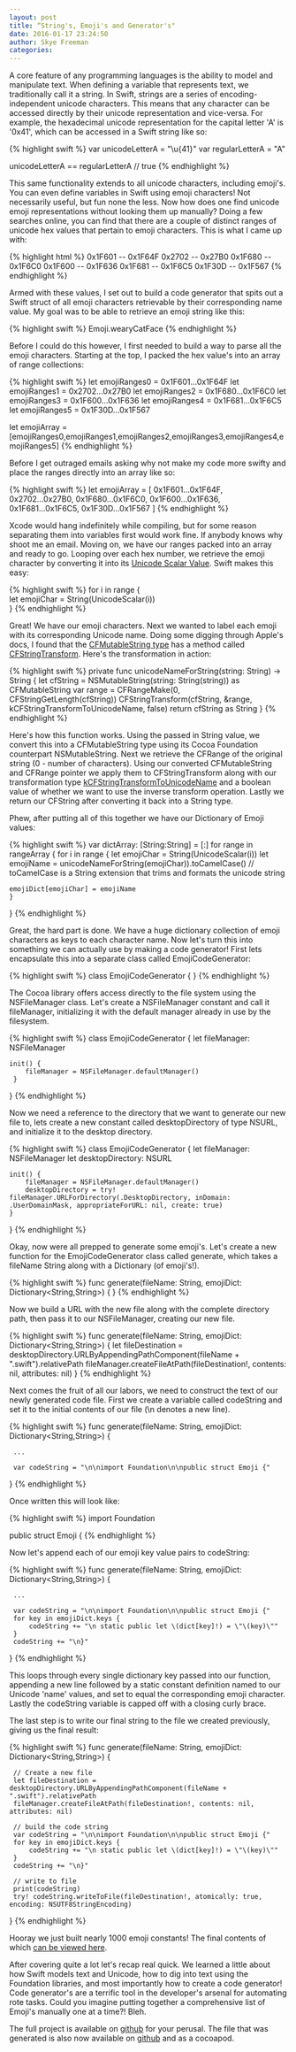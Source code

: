 ```yaml
---
layout: post 
title: “String's, Emoji's and Generator's"
date: 2016-01-17 23:24:50 
author: Skye Freeman 
categories: 
---
```


A core feature of any programming languages is the ability to model and manipulate text.  When defining a variable that represents text, we traditionally call it a string. In Swift,  strings are a series of encoding-independent unicode characters.  This means that any character can be accessed directly by their unicode representation and vice-versa. For example, the hexadecimal unicode representation for the capital letter 'A' is '0x41', which can be accessed in a Swift string like so:

{% highlight swift %}
var unicodeLetterA = "\u{41}"
var regularLetterA = "A"

unicodeLetterA == regularLetterA 
// true
{% endhighlight %}

This same functionality extends to all unicode characters, including emoji's. You can even define variables in Swift using emoji characters! Not necessarily useful, but fun none the less. Now how does one find unicode emoji representations without looking them up manually?  Doing a few searches online, you can find that there are a couple of distinct ranges of unicode hex values that pertain to emoji characters.  This is what I came up with:

{% highlight html %}
0x1F601 -- 0x1F64F
0x2702  -- 0x27B0
0x1F680 -- 0x1F6C0
0x1F600 -- 0x1F636
0x1F681 -- 0x1F6C5
0x1F30D -- 0x1F567
{% endhighlight %}

Armed with these values, I set out to build a code generator that spits out a Swift struct of all emoji characters retrievable by their corresponding name value. My goal was to be able to retrieve an emoji string like this:

{% highlight swift %}
Emoji.wearyCatFace
{% endhighlight %}

Before I could do this however, I first needed to build a way to parse all the emoji characters.  Starting at the top, I packed the hex value's into an array of range collections:

{% highlight swift %}
let emojiRanges0 = 0x1F601...0x1F64F
let emojiRanges1 = 0x2702...0x27B0
let emojiRanges2 = 0x1F680...0x1F6C0
let emojiRanges3 = 0x1F600...0x1F636
let emojiRanges4 = 0x1F681...0x1F6C5
let emojiRanges5 = 0x1F30D...0x1F567

let emojiArray = [emojiRanges0,emojiRanges1,emojiRanges2,emojiRanges3,emojiRanges4,emojiRanges5]
{% endhighlight %}

Before I get outraged emails asking why not make my code more swifty and place the ranges directly into an array like so:

{% highlight swift %}
let emojiArray = [
    0x1F601...0x1F64F,
    0x2702...0x27B0,
    0x1F680...0x1F6C0,
    0x1F600...0x1F636,
    0x1F681...0x1F6C5,
    0x1F30D...0x1F567
]
{% endhighlight %}

Xcode would hang indefinitely while compiling, but for some reason separating them into variables first would work fine.  If anybody knows why shoot me an email.  Moving on, we have our ranges packed into an array and ready to go.  Looping over each hex number, we retrieve the emoji character by converting it into its [Unicode Scalar Value][unicodeScalarLink]. Swift makes this easy:

{% highlight swift %}
for i in range { 	   	      
    let emojiChar = String(UnicodeScalar(i))   	  	     
}
{% endhighlight %}

Great! We have our emoji characters.  Next we wanted to label each emoji with its corresponding Unicode name.  Doing some digging through Apple's docs, I found that the [CFMutableString type][cfMutableStringLink] has a method called [CFStringTransform][cfStringTransformLink].  Here's the transformation in action:

{% highlight swift %}
private func unicodeNameForString(string: String) -> String {
    let cfString = NSMutableString(string: String(string)) as CFMutableString
    var range = CFRangeMake(0, CFStringGetLength(cfString))
    CFStringTransform(cfString, &range, kCFStringTransformToUnicodeName, false)
    return cfString as String
}
{% endhighlight %}

Here's how this function works.  Using the passed in String value, we convert this into a CFMutableString type using its Cocoa Foundation counterpart NSMutableString.  Next we retrieve the CFRange of the original string (0 - number of characters).  Using our converted CFMutableString and CFRange pointer we apply them to CFStringTransform along with our transformation type [kCFStringTransformToUnicodeName][cfStringTransformsLink] and a boolean value of whether we want to use the inverse transform operation.  Lastly we return our CFString after converting it back into a String type.

Phew, after putting all of this together we have our Dictionary of Emoji values:

{% highlight swift %}
var dictArray: [String:String] = [:]
for range in rangeArray {
    for i in range {
    	let emojiChar = String(UnicodeScalar(i))
	let emojiName =  unicodeNameForString(emojiChar)).toCamelCase()
	 // toCamelCase is a String extension that trims and formats the unicode string
	
	emojiDict[emojiChar] = emojiName
    }
}
{% endhighlight %}

Great, the hard part is done.  We have a huge dictionary collection of emoji characters as keys to each character name.  Now let's turn this into something we can actually use by making a code generator! First lets encapsulate this into a separate class called EmojiCodeGenerator:

{% highlight swift %}
class EmojiCodeGenerator {
}
{% endhighlight %}

The Cocoa library offers access directly to the file system using the NSFileManager class.  Let's create a NSFileManager constant and call it fileManager, initializing it with the default manager already in use by the filesystem.

{% highlight swift %}
class EmojiCodeGenerator {
    let fileManager: NSFileManager
    
    init() {
        fileManager = NSFileManager.defaultManager()
     }
}
{% endhighlight %}

Now we need a reference to the directory that we want to generate our new file to, lets create a new constant called desktopDirectory of type NSURL, and initialize it to the desktop directory.

{% highlight swift %}
class EmojiCodeGenerator {
    let fileManager: NSFileManager
    let desktopDirectory: NSURL
    
    init() {
        fileManager = NSFileManager.defaultManager()
        desktopDirectory = try! fileManager.URLForDirectory(.DesktopDirectory, inDomain: .UserDomainMask, appropriateForURL: nil, create: true)
    }
}
{% endhighlight %}

Okay, now were all prepped to generate some emoji's.  Let's create a new function for the EmojiCodeGenerator class called generate, which takes a fileName String along with a Dictionary (of emoji's!).

{% highlight swift %}
func generate(fileName: String, emojiDict: Dictionary<String,String>) {
}
{% endhighlight %}

Now we build a URL with the new file along with the complete directory path, then pass it to our NSFileManager, creating our new file.

{% highlight swift %}
func generate(fileName: String, emojiDict: Dictionary<String,String>) {
     let fileDestination = desktopDirectory.URLByAppendingPathComponent(fileName + ".swift").relativePath
     fileManager.createFileAtPath(fileDestination!, contents: nil, attributes: nil)
}
{% endhighlight %}

Next comes the fruit of all our labors, we need to construct the text of our newly generated code file. First we create a variable called codeString and set it to the initial contents of our file (\n denotes a new line).

{% highlight swift %}
func generate(fileName: String, emojiDict: Dictionary<String,String>) {

     ...

     var codeString = "\n\nimport Foundation\n\npublic struct Emoji {"
}
{% endhighlight %}

Once written this will look like:

{% highlight swift %}
import Foundation

public struct Emoji {
{% endhighlight %}


Now let's append each of our emoji key value pairs to codeString:

{% highlight swift %}
func generate(fileName: String, emojiDict: Dictionary<String,String>) {

     ...

     var codeString = "\n\nimport Foundation\n\npublic struct Emoji {"
     for key in emojiDict.keys {
     	 codeString += "\n static public let \(dict[key]!) = \"\(key)\""
     }
     codeString += "\n}"
}
{% endhighlight %}

This loops through every single dictionary key passed into our function, appending a new line followed by a static constant definition named to our Unicode 'name' values, and set to equal the corresponding emoji character.  Lastly the codeString variable is capped off with a closing curly brace.

The last step is to write our final string to the file we created previously, giving us the final result:

{% highlight swift %}
func generate(fileName: String, emojiDict: Dictionary<String,String>) {

     // Create a new file
     let fileDestination = desktopDirectory.URLByAppendingPathComponent(fileName + ".swift").relativePath
     fileManager.createFileAtPath(fileDestination!, contents: nil, attributes: nil)

     // build the code string
     var codeString = "\n\nimport Foundation\n\npublic struct Emoji {"
     for key in emojiDict.keys {
     	 codeString += "\n static public let \(dict[key]!) = \"\(key)\""
     }
     codeString += "\n}"

     // write to file
     print(codeString)
     try! codeString.writeToFile(fileDestination!, atomically: true, encoding: NSUTF8StringEncoding)
}
{% endhighlight %}

Hooray we just built nearly 1000 emoji constants!  The final contents of which [can be viewed here][emojiConstantLink].

After covering quite a lot let's recap real quick.  We learned a little about how Swift models text and Unicode, how to dig into text using the Foundation libraries, and most importantly how to create a code generator!  Code generator's are a terrific tool in the developer's arsenal for automating rote tasks. Could you imagine putting together a comprehensive list of Emoji's manually one at a time?! Bleh.

The full project is available on [github][emojiBuilderLink] for your perusal. The file that was generated is also now available on [github][emojiConstantLink] and as a cocoapod.

[unicodeScalarLink]: http://www.unicode.org/glossary/#unicode_scalar_value
[cfMutableStringLink]: https://developer.apple.com/library/mac/documentation/CoreFoundation/Reference/CFMutableStringRef/
[cfStringTransformLink]: https://developer.apple.com/library/prerelease/ios/documentation/CoreFoundation/Reference/CFMutableStringRef/index.html#//apple_ref/c/func/CFStringTransform
[emojiConstantLink]: https://github.com/skyefreeman/EmojiConstants/blob/master/Pod/Classes/Emoji.swift
[emojiBuilderLink]: https://github.com/skyefreeman/EmojiBuilder
[cfStringTransformsLink]: https://developer.apple.com/library/ios/documentation/CoreFoundation/Reference/CFMutableStringRef/#//apple_ref/doc/constant_group/Transform_Identifiers_for_CFStringTransform
[emojiConstantLink]: https://github.com/skyefreeman/EmojiConstants